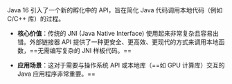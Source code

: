 Java 16 引入了一个新的孵化中的 API，旨在简化 Java 代码调用本地代码（例如 C/C++ 库）的过程。

- **核心价值**：传统的 JNI (Java Native Interface) 使用起来非常复杂且容易出错。外部链接器 API 提供了一种更安全、更高效、更现代的方式来调用本地函数，==无需编写复杂的 JNI 样板代码。==
    
- **应用场景**：这对于需要与操作系统 API 或本地库（==如 GPU 计算库）交互的 Java 应用程序非常重要。==
